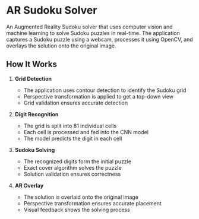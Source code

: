 # AR Sudoku Solver

An Augmented Reality Sudoku solver that uses computer vision and machine learning to solve Sudoku puzzles in real-time. The application captures a Sudoku puzzle using a webcam, processes it using OpenCV, and overlays the solution onto the original image.

## How It Works

1. **Grid Detection**
   - The application uses contour detection to identify the Sudoku grid
   - Perspective transformation is applied to get a top-down view
   - Grid validation ensures accurate detection

2. **Digit Recognition**
   - The grid is split into 81 individual cells
   - Each cell is processed and fed into the CNN model
   - The model predicts the digit in each cell

3. **Sudoku Solving**
   - The recognized digits form the initial puzzle
   - Exact cover algorithm solves the puzzle
   - Solution validation ensures correctness

4. **AR Overlay**
   - The solution is overlaid onto the original image
   - Perspective transformation ensures accurate placement
   - Visual feedback shows the solving process